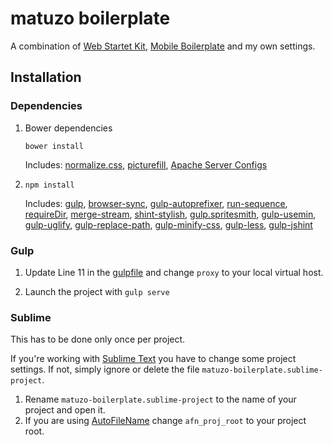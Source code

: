 # matuzo boilerplate

A combination of [Web Startet Kit](https://github.com/google/web-starter-kit), [Mobile Boilerplate](https://html5boilerplate.com/mobile/) and my own settings.

## Installation

### Dependencies

1. Bower dependencies  

	`bower install`
	
	Includes: [normalize.css](https://github.com/necolas/normalize.css/), [picturefill](https://github.com/scottjehl/picturefill), [Apache Server Configs](https://github.com/h5bp/server-configs-apache)
	
2. `npm install`

	Includes: [gulp](https://github.com/gulpjs/gulp), [browser-sync](https://github.com/BrowserSync/browser-sync), [gulp-autoprefixer](https://github.com/sindresorhus/gulp-autoprefixer), [run-sequence](https://www.npmjs.com/package/run-sequence), [requireDir](https://github.com/aseemk/requireDir), [merge-stream](https://www.npmjs.com/package/merge-stream), [shint-stylish](https://www.npmjs.com/package/jshint-stylish), [gulp.spritesmith](https://github.com/twolfson/gulp.spritesmith), [gulp-usemin](https://www.npmjs.com/package/gulp-usemin), [gulp-uglify](https://www.npmjs.com/package/gulp-uglify), [gulp-replace-path](https://www.npmjs.com/package/gulp-replace-path), [gulp-minify-css](https://www.npmjs.com/package/gulp-minify-css), [gulp-less](https://github.com/plus3network/gulp-less), [gulp-jshint](https://www.npmjs.com/package/gulp-jshint)
	
### Gulp 

1. Update Line 11 in the [gulpfile](gulpfile.js) and change `proxy` to your local virtual host.

2. Launch the project with `gulp serve`



### Sublime

This has to be done only once per project.

If you're working with [Sublime Text](http://www.sublimetext.com/) you have to change some project settings. If not, simply ignore or delete the file `matuzo-boilerplate.sublime-project`.

1. Rename `matuzo-boilerplate.sublime-project` to the name of your project and open it.
2. If you are using [AutoFileName](https://github.com/BoundInCode/AutoFileName) change `afn_proj_root` to your project root.
